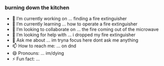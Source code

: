 ### burning down the kitchen

- 🔭 I’m currently working on ... finding a fire extinguisher
- 🌱 I’m currently learning ... how to operate a fire extinguisher
- 👯 I’m looking to collaborate on ... the fire coming out of the microwave
- 🤔 I’m looking for help with ... i dropped my fire extinguisher
- 💬 Ask me about ... im tryna focus here dont ask me anything
- 📫 How to reach me: ... on dnd
- 😄 Pronouns: ... im/dying
- ⚡ Fun fact: ... 

<!--
**SebastianPoncin/sebastianponcin** is a ✨ _special_ ✨ repository because its `README.md` (this file) appears on your GitHub profile.

Here are some ideas to get you started:

- 🔭 I’m currently working on ...
- 🌱 I’m currently learning ...
- 👯 I’m looking to collaborate on ...
- 🤔 I’m looking for help with ...
- 💬 Ask me about ...
- 📫 How to reach me: ...
- 😄 Pronouns: ...
- ⚡ Fun fact: ...
-->
